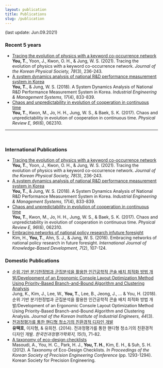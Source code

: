 ```yaml
---
layout: publication
title: Publications
slug: /publication
---
```


(last update: Jun.09.2021)
<h3> Recent 5 years </h3>
<ul>
  <li> 
    <a href="https://link.springer.com/article/10.1007/s40042-020-00051-5">Tracing the evolution of physics with a keyword co-occurrence network</a><br> 
    <b>You, T.</b>, Yoon, J., Kwon, O. H., & Jung, W. S. (2021). Tracing the evolution of physics with a keyword co-occurrence network. <i>Journal of the Korean Physical Society, 78</i>(3), 236-243.
  </li>
  <li> 
    <a href="http://www.iemsjl.org/journal/article.php?code=64941">A system dynamics analysis of national R&D performance measurement system in Korea</a><br> 
    <b>You, T.</b>, & Jung, W. S. (2018). A System Dynamics Analysis of National R&D Performance Measurement System in Korea. <i>Industrial Engineering & Management Systems, 17</i>(4), 833-839.
  </li>
  <li> 
    <a href="https://journals.aps.org/pre/abstract/10.1103/PhysRevE.96.062310">Chaos and unpredictability in evolution of cooperation in continuous time</a><br> 
    <b>You, T.</b>, Kwon, M., Jo, H. H., Jung, W. S., & Baek, S. K. (2017). Chaos and unpredictability in evolution of cooperation in continuous time. <i>Physical Review E, 96</i>(6), 062310.
  </li>  
</ul>
<hr>
<br>

<h3> International Publications </h3>
<ul>
  <li> 
    <a href="https://link.springer.com/article/10.1007/s40042-020-00051-5">Tracing the evolution of physics with a keyword co-occurrence network</a><br> 
    <b>You, T.</b>, Yoon, J., Kwon, O. H., & Jung, W. S. (2021). Tracing the evolution of physics with a keyword co-occurrence network. <i>Journal of the Korean Physical Society, 78</i>(3), 236-243.
  </li>
  <li> 
    <a href="http://www.iemsjl.org/journal/article.php?code=64941">A system dynamics analysis of national R&D performance measurement system in Korea</a><br> 
    <b>You, T.</b>, & Jung, W. S. (2018). A System Dynamics Analysis of National R&D Performance Measurement System in Korea. <i>Industrial Engineering & Management Systems, 17</i>(4), 833-839.
  </li>
  <li> 
    <a href="https://journals.aps.org/pre/abstract/10.1103/PhysRevE.96.062310">Chaos and unpredictability in evolution of cooperation in continuous time</a><br> 
    <b>You, T.</b>, Kwon, M., Jo, H. H., Jung, W. S., & Baek, S. K. (2017). Chaos and unpredictability in evolution of cooperation in continuous time. <i>Physical Review E, 96</i>(6), 062310.
  </li>
  <li> 
    <a href="https://www.inderscienceonline.com/doi/abs/10.1504/IJKBD.2016.076464">Embracing networks of national policy research infuture foresight</a><br> 
    Kim, H., <b>You, T.</b>, Ahn, S. J., & Jung, W. S. (2016). Embracing networks of national policy research in future foresight. <i>International Journal of Knowledge-Based Development, 7</i>(2), 107-124.
  </li>
</ul>

<h3> Domestic Publications </h3>
<ul>
  <li>
    <a href="https://www.researchgate.net/profile/Wonsup-Lee/publication/326091067_Development_of_an_Ergonomic_Console_Layout_Optimization_Method_Using_Priority-Based_Branch-and-Bound_Algorithm_and_Clustering_Analysis/links/5bdb96fd92851c6b27a05b68/Development-of-an-Ergonomic-Console-Layout-Optimization-Method-Using-Priority-Based-Branch-and-Bound-Algorithm-and-Clustering-Analysis.pdf">순위 기반 분기한정법과 군집분석을 활용한 인간공학적 콘솔 배치 최적화 방법 개발/Development of an Ergonomic Console Layout Optimization Method Using Priority-Based Branch-and-Bound Algorithm and Clustering Analysis</a><br>
    Jung, K., Kim, J., Lee, W., <b>You, T.</b>, Lee, B., Jeong, J., ... & You, H. (2018). 순위 기반 분기한정법과 군집분석을 활용한 인간공학적 콘솔 배치 최적화 방법 개발/Development of an Ergonomic Console Layout Optimization Method Using Priority-Based Branch-and-Bound Algorithm and Clustering Analysis. <i>Journal of the Korean Institute of Industrial Engineers, 44</i>(3).
  </li>
  <li>
    <a href="https://kiss.kstudy.com/thesis/thesis-view.asp?key=3278175">전과정평가를 통한 핸디형 청소기의 친환경적 디자인 개발</a><br>
    <b>유택호</b>, 이지형, & 유희천. (2014). 전과정평가를 통한 핸디형 청소기의 친환경적 디자인 개발. <i>한국전과정평가학회지, 15</i>(1), 71-82.
  <li> 
    <a href="https://www.koreascience.or.kr/article/CFKO201231748030874.page">A taxonomy of eco-design checklists</a><br> 
  Masoudi, A., You, H. C., Park, H. J., <b>You, T. H.</b>, Kim, E. H., & Suh, S. H. (2012). A Taxonomy of Eco-Design Checklists. <i>In Proceedings of the Korean Society of Precision Engineering Conference</i> (pp. 1293-1294). Korean Society for Precision Engineering.
  </li>
</ul>

